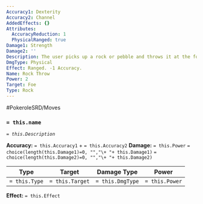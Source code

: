 ```yaml
---
Accuracy1: Dexterity
Accuracy2: Channel
AddedEffects: {}
Attributes:
  AccuracyReduction: 1
  PhysicalRanged: true
Damage1: Strength
Damage2: ''
Description: The user picks up a rock or pebble and throws it at the foe.
DmgType: Physical
Effect: Ranged. -1 Accuracy.
Name: Rock Throw
Power: 2
Target: Foe
Type: Rock
---
```


#PokeroleSRD/Moves

### `= this.name` 
*`= this.Description`*

**Accuracy:** `= this.Accuracy1` + `= this.Accuracy2`
**Damage:** `= this.Power` `= choice(length(this.Damage1)=0, "","\+ "+ this.Damage1)` `= choice(length(this.Damage2)=0, "","\+ "+ this.Damage2)`

| Type          | Target          | Damage Type          | Power          |
| ------------- | --------------- | ---------------- | -------------- |
| `= this.Type` | `= this.Target` | `= this.DmgType` | `= this.Power` | 

**Effect:** `= this.Effect`